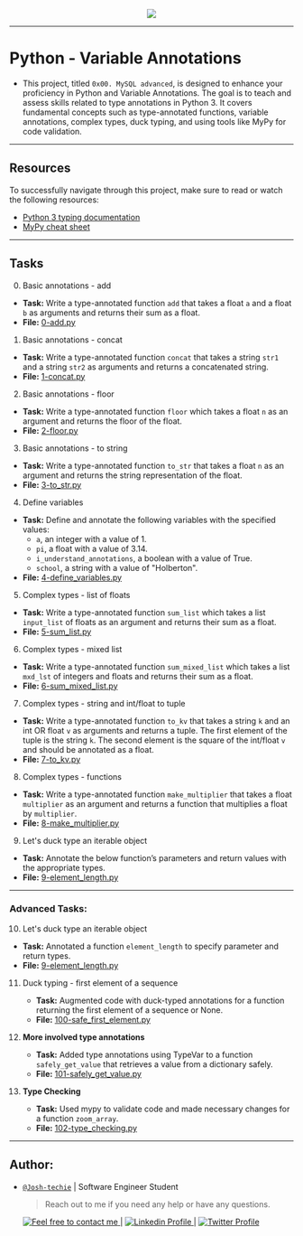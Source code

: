 <p align="center">
<img src ="https://s16458.pcdn.co/wp-content/uploads/2019/06/developer-jokes4-300x225.png">
</p>

---

# Python - Variable Annotations

- This project, titled `0x00. MySQL advanced`, is designed to enhance your proficiency in Python and Variable Annotations. The goal is to teach and assess skills related to type annotations in Python 3. It covers fundamental concepts such as type-annotated functions, variable annotations, complex types, duck typing, and using tools like MyPy for code validation.

---

## Resources

To successfully navigate through this project, make sure to read or watch the following resources:

- [Python 3 typing documentation](https://docs.python.org/3/library/typing.html)
- [MyPy cheat sheet](https://mypy.readthedocs.io/en/stable/cheat_sheet.html)

---

## Tasks

0. Basic annotations - add

- **Task:** Write a type-annotated function `add` that takes a float `a` and a float `b` as arguments and returns their sum as a float.
- **File:** [0-add.py](./0-add.py)

1. Basic annotations - concat

- **Task:** Write a type-annotated function `concat` that takes a string `str1` and a string `str2` as arguments and returns a concatenated string.
- **File:** [1-concat.py](./1-concat.py)

2. Basic annotations - floor

- **Task:** Write a type-annotated function `floor` which takes a float `n` as an argument and returns the floor of the float.
- **File:** [2-floor.py](./2-floor.py)

3. Basic annotations - to string

- **Task:** Write a type-annotated function `to_str` that takes a float `n` as an argument and returns the string representation of the float.
- **File:** [3-to_str.py](./3-to_str.py)

4. Define variables

- **Task:** Define and annotate the following variables with the specified values:
  - `a`, an integer with a value of 1.
  - `pi`, a float with a value of 3.14.
  - `i_understand_annotations`, a boolean with a value of True.
  - `school`, a string with a value of "Holberton".
- **File:** [4-define_variables.py](./4-define_variables.py)

5. Complex types - list of floats

- **Task:** Write a type-annotated function `sum_list` which takes a list `input_list` of floats as an argument and returns their sum as a float.
- **File:** [5-sum_list.py](./5-sum_list.py)

6. Complex types - mixed list

- **Task:** Write a type-annotated function `sum_mixed_list` which takes a list `mxd_lst` of integers and floats and returns their sum as a float.
- **File:** [6-sum_mixed_list.py](./6-sum_mixed_list.py)

7. Complex types - string and int/float to tuple

- **Task:** Write a type-annotated function `to_kv` that takes a string `k` and an int OR float `v` as arguments and returns a tuple. The first element of the tuple is the string `k`. The second element is the square of the int/float `v` and should be annotated as a float.
- **File:** [7-to_kv.py](./7-to_kv.py)

8. Complex types - functions

- **Task:** Write a type-annotated function `make_multiplier` that takes a float `multiplier` as an argument and returns a function that multiplies a float by `multiplier`.
- **File:** [8-make_multiplier.py](./8-make_multiplier.py)

9. Let's duck type an iterable object

- **Task:** Annotate the below function’s parameters and return values with the appropriate types.
- **File:** [9-element_length.py](./9-element_length.py)

---

### Advanced Tasks:

10. Let's duck type an iterable object

- **Task:** Annotated a function `element_length` to specify parameter and return types.
- **File:** [9-element_length.py](./9-element_length.py)

11. Duck typing - first element of a sequence

    - **Task:** Augmented code with duck-typed annotations for a function returning the first element of a sequence or None.
    - **File:** [100-safe_first_element.py](./100-safe_first_element.py)

12. **More involved type annotations**

    - **Task:** Added type annotations using TypeVar to a function `safely_get_value` that retrieves a value from a dictionary safely.
    - **File:** [101-safely_get_value.py](./101-safely_get_value.py)

13. **Type Checking**
    - **Task:** Used mypy to validate code and made necessary changes for a function `zoom_array`.
    - **File:** [102-type_checking.py](./102-type_checking.py)

---

## Author:

- [`@Josh-techie`]() | Software Engineer Student

  > Reach out to me if you need any help or have any questions.

  <a href="mailto:youssef.abouyahia@e-polytechnique.ma">
  	<img alt="Feel free to contact me" src="https://img.shields.io/badge/-Ask_me_anything-blue?style=flat&logo=Gmail&logoColor=white&link=mailto:youssef.abouyahia@e-polytechnique.ma&color=3d85c6" />
  </a>
  <span> | </span>
    <a href="https://www.linkedin.com/in/youssef-abouyahia/">
        <img alt="Linkedin Profile" src="https://img.shields.io/badge/-Linkedin-0072b1?style=flat&logo=Linkedin&logoColor=white&link=https://www.linkedin.com/in/youssef-abouyahia/" />
    </a>
    <span> | </span>
    <a href="https://twitter.com/JoesephAb">
        <img alt="Twitter Profile" src="https://img.shields.io/badge/-Twitter-0072b1?style=flat&logo=Twitter&logoColor=white&link=https://twitter.com/JoesephAb&color=1DA1F2" />
    </a>
